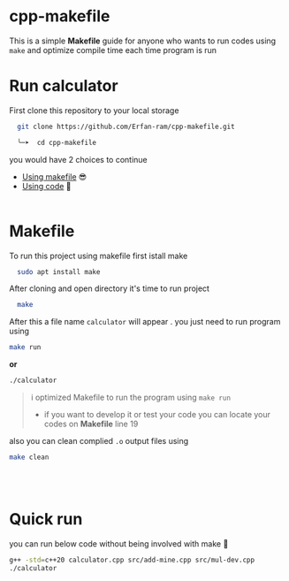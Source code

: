 # cpp-makefile
This is a simple **Makefile** guide for anyone who wants to run codes using `make` and optimize compile time each time program is run

# Run calculator

First clone this repository to your local storage

```bash
  git clone https://github.com/Erfan-ram/cpp-makefile.git

  ╰─➤  cd cpp-makefile

```
you would have 2 choices to continue
- [Using makefile](#makefile) :sunglasses:
- [Using code](#quick-run) :monocle_face:
<br><br/>
# Makefile <a id="makefile"></a>
To run this project using makefile first istall make

```bash
  sudo apt install make
```
After cloning and open directory it's time to run project

```bash
  make
```

After this a file name `calculator` will appear . you just need to run program using 
```bash
make run
```
**or**
```bash
./calculator
```
> i optimized Makefile to run the program using `make run` 
> - if you want to develop it or test your code you can locate your codes on **Makefile** line 19

also you can clean complied `.o` output files using 
```bash
make clean
```
<br><br/>
# Quick run <a id="quick-run"></a>
you can run below code without being involved with make :smiling_face_with_tear:
```bash
g++ -std=c++20 calculator.cpp src/add-mine.cpp src/mul-dev.cpp
./calculator
```